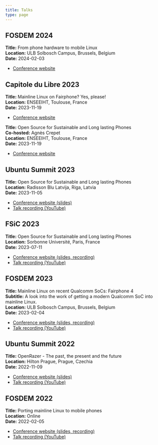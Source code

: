 ```yaml
---
title: Talks
type: page
---
```


## FOSDEM 2024

**Title:** From phone hardware to mobile Linux  
**Location:** ULB Solbosch Campus, Brussels, Belgium  
**Date:** 2024-02-03  

* [Conference website](https://fosdem.org/2024/schedule/event/fosdem-2024-2234-from-phone-hardware-to-mobile-linux/)

## Capitole du Libre 2023

**Title:** Mainline Linux on Fairphone? Yes, please!  
**Location:** ENSEEIHT, Toulouse, France  
**Date:** 2023-11-19  

* [Conference website](https://cfp.capitoledulibre.org/cdl-2023/talk/77EAF7/)

**Title:** Open Source for Sustainable and Long lasting Phones  
**Co-hosted:** Agnès Crepet  
**Location:** ENSEEIHT, Toulouse, France  
**Date:** 2023-11-19  

* [Conference website](https://cfp.capitoledulibre.org/cdl-2023/talk/H8PBDM/)

## Ubuntu Summit 2023

**Title:** Open Source for Sustainable and Long lasting Phones  
**Location:** Radisson Blu Latvija, Riga, Latvia  
**Date:** 2023-11-05  

* [Conference website (slides)](https://events.canonical.com/event/31/contributions/175/)
* [Talk recording (YouTube)](https://www.youtube.com/watch?v=8ycIop9nrJk)

## FSiC 2023

**Title:** Open Source for Sustainable and Long lasting Phones  
**Location:** Sorbonne Université, Paris, France  
**Date:** 2023-07-11  

* [Conference website (slides, recording)](https://wiki.f-si.org/index.php?title=Open_Source_for_Sustainable_and_Long_lasting_Phones)
* [Talk recording (YouTube)](https://www.youtube.com/watch?v=_tbUGUWOiwU)

## FOSDEM 2023

**Title:** Mainline Linux on recent Qualcomm SoCs: Fairphone 4  
**Subtitle:** A look into the work of getting a modern Qualcomm SoC into mainline Linux.  
**Location:** ULB Solbosch Campus, Brussels, Belgium  
**Date:** 2023-02-04  

* [Conference website (slides, recording)](https://archive.fosdem.org/2023/schedule/event/mainline_on_the_fairphone4/)
* [Talk recording (YouTube)](https://www.youtube.com/watch?v=9ezKkyujKWQ)

## Ubuntu Summit 2022

**Title:** OpenRazer - The past, the present and the future  
**Location:** Hilton Prague, Prague, Czechia  
**Date:** 2022-11-09  

* [Conference website (slides)](https://events.canonical.com/event/2/contributions/120/)
* [Talk recording (YouTube)](https://www.youtube.com/watch?v=vfDwCUc3c_o)

## FOSDEM 2022

**Title:** Porting mainline Linux to mobile phones  
**Location:** Online  
**Date:** 2022-02-05  

* [Conference website (slides, recording)](https://archive.fosdem.org/2022/schedule/event/mobile_kernel_mainline/)
* [Talk recording (YouTube)](https://www.youtube.com/watch?v=-2UYZrXJaIA)
